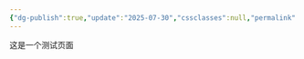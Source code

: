 ```yaml
---
{"dg-publish":true,"update":"2025-07-30","cssclasses":null,"permalink":"///","dgPassFrontmatter":true}
---
```


这是一个测试页面
